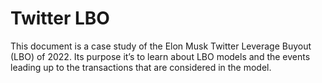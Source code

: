# Twitter LBO

This document is a case study of the Elon Musk Twitter Leverage Buyout (LBO) of 2022. Its
purpose it’s to learn about LBO models and the events leading up to the transactions that are
considered in the model.
